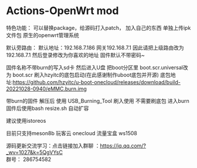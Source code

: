 
# Actions-OpenWrt mod


特色功能： 可以替换package，给源码打入patch， 加入自己的东西
单独上传ipk文件包
原生的openwrt管理系统


默认旁路由：
默认地址：192.168.7.186 网关192.168.7.1
因此请把上级路由改为192.168.7.1 然后登录修改为你喜欢的地址
固件默认不带密码~

固件名称不带burn的写入sd卡 然后进入U盘 把boot分区里 boot.scr.universal改为 boot.scr
刷入hzyitc的底包启动(在此感谢制作uboot底包并开源) 底包地址:https://github.com/hzyitc/u-boot-onecloud/releases/download/build-20221028-0940/eMMC.burn.img

带burn的固件 解压后 使用 USB_Burning_Tool 刷入使用 不需要刷底包
进入burn固件后使用bash resize.sh 自动扩容

建议使用istoreos

目前只支持meson8b 玩客云 onecloud  流量宝盒 ws1508

源码更新交流学习：点击链接加入群聊 ：https://jq.qq.com/?_wv=1027&k=5QgVYsC  
群号： 286754582



